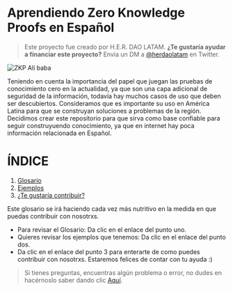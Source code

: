 # Aprendiendo Zero Knowledge Proofs en Español

>Este proyecto fue creado por H.E.R. DAO LATAM.
>**¿Te gustaría ayudar a financiar este proyecto?**
>Envia un DM a [@herdaolatam](https://mobile.twitter.com/herdaolatam) en Twitter.

![ZKP Alí baba](https://academy.bit2me.com/wp-content/uploads/2019/05/cueva-de-alibaba.jpg)

Teniendo en cuenta la importancia del papel que juegan las pruebas de conocimiento cero en la actualidad, ya que son una capa adicional de seguridad de la información, todavía hay muchos casos de uso que deben ser descubiertos.
Consideramos que es importante su uso en América Latina para que se construyan soluciones a problemas de la región.
Decidimos crear este repositorio para que sirva como base confiable para seguir construyuendo conocimiento, ya que en internet hay poca información relacionada en Español. 


# ÍNDICE

1. [Glosario](https://github.com/Cmolosa/ZKP-en-Espanol/blob/main/Glosario.md) 
2. [Ejemplos](https://github.com/Cmolosa/ZKP-en-Espanol/blob/main/Ejemplos.md)  
3. [¿Te gustaría contribuir?](https://github.com/Cmolosa/ZKP-en-Espanol/blob/main/Contribuciones.md) 

Este glosario se irá haciendo cada vez más nutritivo en la medida en que puedas contribuir con nosotrxs.

* Para revisar el Glosario: Da clic en el enlace del punto uno.
* Quieres revisar los ejemplos que tenemos: Da clic en el enlace del punto dos.
* Da clic en el enlace del punto 3 para enterarte de como puedes contribuir con nosotrxs. Estaremos felices de contar con tu ayuda :)

> Si tienes preguntas, encuentras algún problema o error, no dudes en hacérnoslo saber dando clic [Aquí](https://github.com/Cmolosa/ZKP-en-Espanol/issues).
